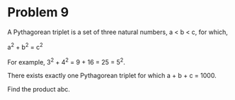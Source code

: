 # Problem 9

A Pythagorean triplet is a set of three natural numbers, a < b < c, for which,

a<sup>2</sup> + b<sup>2</sup> = c<sup>2</sup>

For example, 3<sup>2</sup> + 4<sup>2</sup> = 9 + 16 = 25 = 5<sup>2</sup>.

There exists exactly one Pythagorean triplet for which a + b + c = 1000.

Find the product abc.